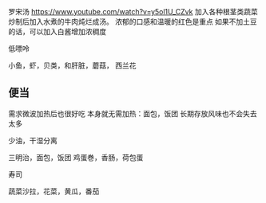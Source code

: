 罗宋汤
https://www.youtube.com/watch?v=y5ol1U_CZvk
加入各种根茎类蔬菜炒制后加入水煮的牛肉炖烂成汤。
浓郁的口感和温暖的红色是重点
如果不加土豆的话，可以加入白酱增加浓稠度

低嘌呤

小鱼，虾，贝类，和肝脏，蘑菇，
西兰花

## 便当
需求微波加热后也很好吃
本身就无需加热：面包，饭团
长期存放风味也不会失去太多

少油，干湿分离

三明治，面包，饭团
鸡蛋巻，香肠，荷包蛋

寿司

蔬菜沙拉，花菜，黄瓜，番茄

[0]: https://elevatehealthaz.com/wp-content/Purine%20Table.pdf